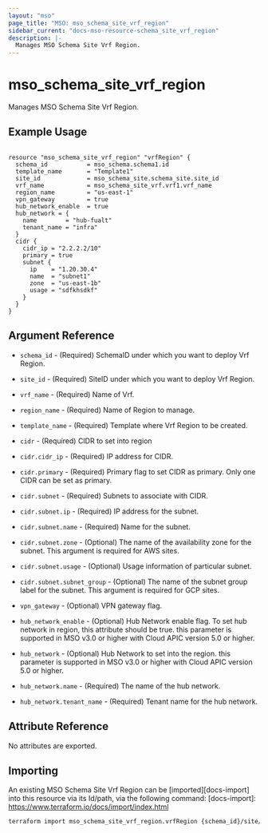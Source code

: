 ```yaml
---
layout: "mso"
page_title: "MSO: mso_schema_site_vrf_region"
sidebar_current: "docs-mso-resource-schema_site_vrf_region"
description: |-
  Manages MSO Schema Site Vrf Region.
---
```


# mso_schema_site_vrf_region #

Manages MSO Schema Site Vrf Region.

## Example Usage ##

```hcl

resource "mso_schema_site_vrf_region" "vrfRegion" {
  schema_id           = mso_schema.schema1.id
  template_name       = "Template1"
  site_id             = mso_schema_site.schema_site.site_id
  vrf_name            = mso_schema_site_vrf.vrf1.vrf_name
  region_name         = "us-east-1"
  vpn_gateway         = true
  hub_network_enable  = true
  hub_network = {
    name        = "hub-fualt"
    tenant_name = "infra"
  }
  cidr {
    cidr_ip = "2.2.2.2/10"
    primary = true
    subnet {
      ip    = "1.20.30.4"
      name  = "subnet1"
      zone  = "us-east-1b"
      usage = "sdfkhsdkf"
    }
  }
}

```

## Argument Reference ##

* `schema_id` - (Required) SchemaID under which you want to deploy Vrf Region.
* `site_id` - (Required) SiteID under which you want to deploy Vrf Region.
* `vrf_name` - (Required) Name of Vrf.
* `region_name` - (Required) Name of Region to manage.
* `template_name` - (Required) Template where Vrf Region to be created.

* `cidr` - (Required) CIDR to set into region
* `cidr.cidr_ip` - (Required) IP address for CIDR.
* `cidr.primary` - (Required) Primary flag to set CIDR as primary. Only one CIDR can be set as primary.

* `cidr.subnet` - (Required) Subnets to associate with CIDR.
* `cidr.subnet.ip` - (Required) IP address for the subnet.
* `cidr.subnet.name` - (Required) Name for the subnet.
* `cidr.subnet.zone` - (Optional) The name of the availability zone for the subnet. This argument is required for AWS sites.
* `cidr.subnet.usage` - (Optional) Usage information of particular subnet.
* `cidr.subnet.subnet_group` - (Optional) The name of the subnet group label for the subnet. This argument is required for GCP sites.

* `vpn_gateway` - (Optional) VPN gateway flag.
* `hub_network_enable` - (Optional) Hub Network enable flag. To set hub network in region, this attribute should be true. this parameter is supported in MSO v3.0 or higher with Cloud APIC version 5.0 or higher.

* `hub_network` - (Optional) Hub Network to set into the region. this parameter is supported in MSO v3.0 or higher with Cloud APIC version 5.0 or higher.
* `hub_network.name` - (Required) The name of the hub network.
* `hub_network.tenant_name` - (Required) Tenant name for the hub network.

## Attribute Reference ##

No attributes are exported.

## Importing ##

An existing MSO Schema Site Vrf Region can be [imported][docs-import] into this resource via its Id/path, via the following command: [docs-import]: <https://www.terraform.io/docs/import/index.html>

```bash
terraform import mso_schema_site_vrf_region.vrfRegion {schema_id}/site/{site_id}/vrf/{vrf_name}/region/{region_name}
```

